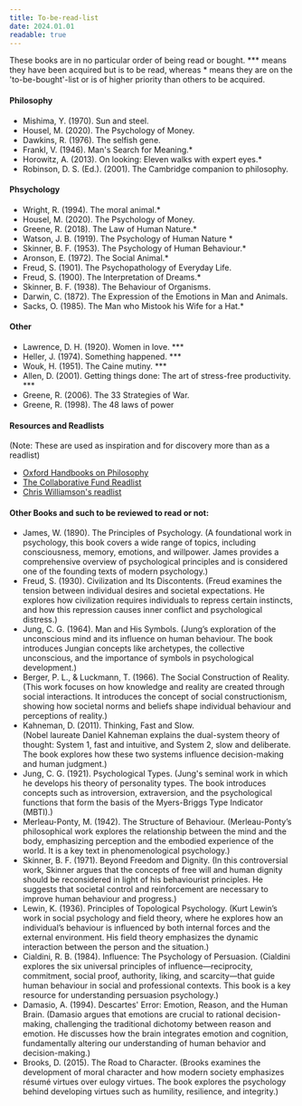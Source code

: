 ```yaml
---
title: To-be-read-list
date: 2024.01.01
readable: true
---
```


These books are in no particular order of being read or bought. *** means they have been acquired but is to be read, whereas * means they are on the 'to-be-bought'-list or is of higher priority than others to be acquired. 

#### Philosophy
- Mishima, Y. (1970). Sun and steel.
- Housel, M. (2020). The Psychology of Money.
- Dawkins, R. (1976). The selfish gene.
- Frankl, V. (1946). Man's Search for Meaning.*
- Horowitz, A. (2013). On looking: Eleven walks with expert eyes.*
- Robinson, D. S. (Ed.). (2001). The Cambridge companion to philosophy.



#### Phsychology
- Wright, R. (1994). The moral animal.*
- Housel, M. (2020). The Psychology of Money.
- Greene, R. (2018). The Law of Human Nature.*
- Watson, J. B. (1919). The Psychology of Human Nature *
- Skinner, B. F. (1953). The Psychology of Human Behaviour.*
- Aronson, E. (1972). The Social Animal.*
- Freud, S. (1901). The Psychopathology of Everyday Life.
- Freud, S. (1900). The Interpretation of Dreams.*
- Skinner, B. F. (1938). The Behaviour of Organisms.
- Darwin, C. (1872). The Expression of the Emotions in Man and Animals.
- Sacks, O. (1985). The Man who Mistook his Wife for a Hat.*

#### Other
- Lawrence, D. H. (1920). Women in love. ***
- Heller, J. (1974). Something happened. ***
- Wouk, H. (1951). The Caine mutiny. ***
- Allen, D. (2001). Getting things done: The art of stress-free productivity. ***
- Greene, R. (2006). The 33 Strategies of War.
- Greene, R. (1998). The 48 laws of power

#### Resources and Readlists
(Note: These are used as inspiration and for discovery more than as a readlist)
- [Oxford Handbooks on Philosophy](https://www.thriftbooks.com/series/oxford-handbooks-in-philosophy/71161/?srsltid=AfmBOor5uIlGjdon8tXVAnLz1O8eaEISIGEbaX60wQ-6EvxcCzGlygi1)
- [The Collaborative Fund Readlist](https://collabfund.com/blog/good-books/)
- [Chris Williamson's readlist](https://www.goodreads.com/list/show/184325.100_Books_To_Read_Before_You_Die_by_Chris_Williamson)


#### Other Books and such to be reviewed to read or not:
- James, W. (1890). The Principles of Psychology. (A foundational work in psychology, this book covers a wide range of topics, including consciousness, memory, emotions, and willpower. James provides a comprehensive overview of psychological principles and is considered one of the founding texts of modern psychology.)
- Freud, S. (1930). Civilization and Its Discontents. (Freud examines the tension between individual desires and societal expectations. He explores how civilization requires individuals to repress certain instincts, and how this repression causes inner conflict and psychological distress.)
- Jung, C. G. (1964). Man and His Symbols. (Jung’s exploration of the unconscious mind and its influence on human behaviour. The book introduces Jungian concepts like archetypes, the collective unconscious, and the importance of symbols in psychological development.)
- Berger, P. L., & Luckmann, T. (1966). The Social Construction of Reality. (This work focuses on how knowledge and reality are created through social interactions. It introduces the concept of social constructionism, showing how societal norms and beliefs shape individual behaviour and perceptions of reality.)
- Kahneman, D. (2011). Thinking, Fast and Slow.  
  (Nobel laureate Daniel Kahneman explains the dual-system theory of thought: System 1, fast and intuitive, and System 2, slow and deliberate. The book explores how these two systems influence decision-making and human judgment.)
- Jung, C. G. (1921). Psychological Types. (Jung's seminal work in which he develops his theory of personality types. The book introduces concepts such as introversion, extraversion, and the psychological functions that form the basis of the Myers-Briggs Type Indicator (MBTI).)
- Merleau-Ponty, M. (1942). The Structure of Behaviour. (Merleau-Ponty’s philosophical work explores the relationship between the mind and the body, emphasizing perception and the embodied experience of the world. It is a key text in phenomenological psychology.)
- Skinner, B. F. (1971). Beyond Freedom and Dignity. (In this controversial work, Skinner argues that the concepts of free will and human dignity should be reconsidered in light of his behaviourist principles. He suggests that societal control and reinforcement are necessary to improve human behaviour and progress.)
- Lewin, K. (1936). Principles of Topological Psychology. (Kurt Lewin’s work in social psychology and field theory, where he explores how an individual’s behaviour is influenced by both internal forces and the external environment. His field theory emphasizes the dynamic interaction between the person and the situation.)
- Cialdini, R. B. (1984). Influence: The Psychology of Persuasion. (Cialdini explores the six universal principles of influence—reciprocity, commitment, social proof, authority, liking, and scarcity—that guide human behaviour in social and professional contexts. This book is a key resource for understanding persuasion psychology.)
- Damasio, A. (1994). Descartes' Error: Emotion, Reason, and the Human Brain. (Damasio argues that emotions are crucial to rational decision-making, challenging the traditional dichotomy between reason and emotion. He discusses how the brain integrates emotion and cognition, fundamentally altering our understanding of human behavior and decision-making.)
- Brooks, D. (2015). The Road to Character. (Brooks examines the development of moral character and how modern society emphasizes résumé virtues over eulogy virtues. The book explores the psychology behind developing virtues such as humility, resilience, and integrity.)